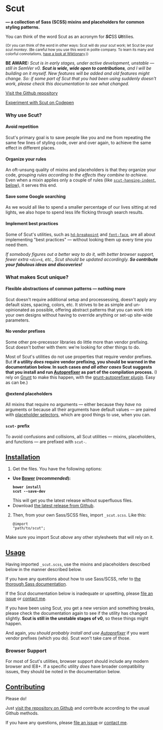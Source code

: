 # Scut

**&mdash; a collection of Sass (SCSS) mixins and placeholders for common styling patterns.**

You can think of the word Scut as an acronym for ***SC***SS ***Ut***itilies.

<small>(Or you can think of the word in other ways: Scut will do your *scut work*; let Scut be your *scut monkey*. (Be careful how you use this word in polite company. To learn its many and colorful connotations, [have a look at Wiktionary](http://en.wiktionary.org/wiki/scut).))</small>

**BE AWARE:** *Scut is in early stages, under active development, *unstable* &mdash; still in SemVer v0. **Scut is wide, wide open to contributions**, and I will be building on it myself. New features will be added and old features might change. So: if some part of Scut that you had been using suddenly doesn't work, please check this documentation to see what changed.*

<a href="https://github.com/davidtheclark/scut/" class="intro-btn">Visit the Github repository</a>

<a href="http://codepen.io/davidtheclark/pen/yCadJ" target="_blank" class="intro-btn">Experiment with Scut on Codepen</a>

### Why use Scut?

#### Avoid repetition

Scut's primary goal is to save people like you and me from repeating the same few lines of styling code, over and over again, to achieve the same effect in different places.

#### Organize your rules

An oft-unsung quality of mixins and placeholders is that they organize your code, *grouping rules according to the effects they combine to achieve*. Even when a mixin applies only a couple of rules (like [`scut-hanging-indent`, below](#hanging_indent)), it serves this end.

#### Save some Google searching

As we would all like to spend a smaller percentage of our lives sitting at red lights, we also hope to spend less life flicking through search results.

#### Implement best practices

Some of Scut's utilities, such as [`hd-breakpoint`](#hd_breakpoint) and [`font-face`](#font-face), are all about implementing "best practices" &mdash; without looking them up every time you need them.

*If somebody figures out a better way to do it, with better browser support, fewer extra `<div>`s, etc., Scut should be updated accordingly. **So contribute your fabulous ideas and discoveries!***

### What makes Scut unique?

#### Flexible abstractions of common patterns &mdash; nothing more

Scut doesn't require additional setup and processessing, doesn't apply any default sizes, spacing, colors, etc. It strives to be as simple and un-opinionated as possible, offering abstract patterns that you can work into your own designs without having to override anything or set-up site-wide parameters.

#### No vendor prefixes

Some other pre-precessor libraries do little more than vendor prefixing. Scut doesn't bother with them: we're looking for other things to do.

Most of Scut's utilities do not use properties that require vendor prefixes. But **if a utility *does* require vendor prefixing, you should be warned in the documentation below. In such cases *and all other cases* Scut suggests that you install and run [Autoprefixer](https://github.com/ai/autoprefixer) as part of the compilation process.** (I rely on [Grunt](http://gruntjs.com/) to make this happen, with the [grunt-autoprefixer plugin](https://github.com/nDmitry/grunt-autoprefixer). Easy as can be.)

#### @extend placeholders

All mixins that require no arguments &mdash; either because they *have* no arguments or because all their arguments have default values &mdash; are paired with [placeholder selectors](http://sass-lang.com/docs/yardoc/file.SASS_REFERENCE.html#placeholders), which are good things to use, when you can.

#### `scut-` prefix

To avoid confusions and collisions, all Scut utilities &mdash; mixins, placeholders, and functions &mdash; are prefixed with `scut-`.

## <a href="#installation" id="installation" class="inner-anchor">Installation</a>

1. Get the files. You have the following options:<div class="install-list">
  - **Use [Bower](http://bower.io/) (*recommended*): <pre class="language-bash"><code>bower install scut --save-dev</code></pre>** This will get you the latest release without superfluous files.
   - Download [the latest release from Github](https://github.com/davidtheclark/scut/releases).

2. Then, from your own Sass/SCSS files, import `_scut.scss`. Like this: <pre class="language-scss"><code>@import "path/to/scut";</code></pre>

Make sure you import Scut *above* any other stylesheets that will rely on it.

## <a href="#usage" id="usage" class="inner-anchor">Usage</a>

Having imported `_scut.scss`, use the mixins and placeholders described below in the manner described below.

If you have any questions about how to use Sass/SCSS, refer to [the thorough Sass documentation](http://sass-lang.com/docs/yardoc/file.SASS_REFERENCE.html).

If the Scut documentation below is inadequate or upsetting, please [file an issue](https://github.com/davidtheclark/scut/issues) or [contact me](https://github.com/davidtheclark).

If you have been using Scut, you get a new version and something breaks, please check the documentation again to see if the utility has changed slightly. **Scut is still in the unstable stages of v0**, so these things might happen.

And again, *you should probably install and use [Autoprefixer](https://github.com/ai/autoprefixer)* if you want vendor prefixes (which you do). Scut won't take care of those.

### Browser Support

For most of Scut's utilities, browser support should include any modern browser and IE8+. If a specific utility *does* have broader compatibility issues, they should be noted in the documentation below.

## <a href="#contributing" id="contributing" class="inner-anchor">Contributing</a>

Please do!

Just [visit the repository on Github](https://github.com/davidtheclark/scut) and contribute according to the usual Github methods.

If you have any questions, please [file an issue](https://github.com/davidtheclark/scut/issues) or [contact me](https://github.com/davidtheclark).